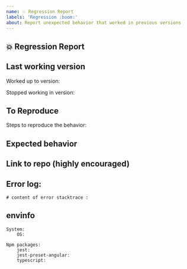 ```yaml
---
name: 💥 Regression Report
labels: 'Regression :boom:'
about: Report unexpected behavior that worked in previous versions
---
```


## 💥 Regression Report

<!-- A clear and concise description of what the regression is. -->

## Last working version

Worked up to version:

Stopped working in version:

## To Reproduce

Steps to reproduce the behavior:

## Expected behavior

<!-- A clear and concise description of what you expected to happen. -->

## Link to repo (highly encouraged)

<!--
Please provide either a minimal repository either on GitHub or GitLab.
Issues without a reproduction link are likely to stall.
-->

## Error log:
<!-- You can copy your stacktrace and paste it in the below section: 
-->

```
# content of error stacktrace :

```

## envinfo

```
System:
    OS:

Npm packages:
    jest:
    jest-preset-angular:
    typescript:
```
